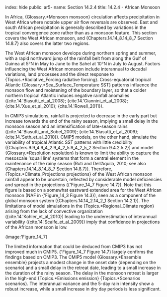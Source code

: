 index: hide
public: ar5-
name: Section 14.2.4
title: 14.2.4 - African Monsoon

In Africa, {Glossary.*Monsoon monsoon} circulation affects precipitation in West Africa where notable upper air flow reversals are observed. East and south African precipitation is generally described by variations in the tropical convergence zone rather than as a monsoon feature. This section covers the West African monsoon, and {Chapters.14.14_8.14_8_7 Section 14.8.7} also covers the latter two regions.

The West African monsoon develops during northern spring and summer, with a rapid northward jump of the rainfall belt from along the Gulf of Guinea at 5°N in May to June to the Sahel at 10°N in July to August. Factors influencing the West African monsoon include interannual to decadal variations, land processes and the direct response to {Topics.*Radiative_Forcing radiative forcing}. Cross-equatorial tropical Atlantic {Glossary.*Sea_Surface_Temperature SST} patterns influence the monsoon flow and moistening of the boundary layer, so that a colder northern tropical Atlantic induces negative rainfall anomalies ({cite.14.'Biasutti_et_al_2008}; {cite.14.'Giannini_et_al_2008}; {cite.14.'Xue_et_al_2010}; {cite.14.'Rowell_2011}).

In CMIP3 simulations, rainfall is projected to decrease in the early part but increase towards the end of the rainy season, implying a small delay in the monsoon season and an intensification of late-season rains ({cite.14.'Biasutti_and_Sobel_2009}; {cite.14.'Biasutti_et_al_2009}; {cite.14.'Seth_et_al_2010}). CMIP5 models, on the other hand, simulate the variability of tropical Atlantic SST patterns with little credibility ({Chapters.9.9_4.9_4_2.9_4_2_5.9_4_2_5_2 Section 9.4.2.5.2}) and model {Glossary.*Resolution resolution} is known to limit the ability to capture the mesoscale ‘squall line’ systems that form a central element in the maintenance of the rainy season (Ruti and Dell’Aquila, 2010; see also {Chapters.14.14_8.14_8_7 Section 14.8.7}). Therefore, {Topics.*Climate_Projections projections} of the West African monsoon rainfall appear to be uncertain, reflected by considerable model deficiencies and spread in the projections ({'Figure_14_7 Figure 14.7}). Note that this figure is based on a somewhat eastward extended area for the West African monsoon (NAF in {'Figure_14_3 Figure 14.3}), seen as a component of the global monsoon system ({Chapters.14.14_2.14_2_1 Section 14.2.1}). The limitations of model simulations in the {Topics.*Regional_Climate region} arising from the lack of convective organization ({cite.14.'Kohler_et_al_2010}) leading to the underestimation of interannual variability ({cite.14.'Scaife_et_al_2009}) imply that confidence in projections of the African monsoon is low.

{image:'Figure_14_7}

The limited information that could be deduced from CMIP3 has not improved much in CMIP5. {'Figure_14_7 Figure 14.7} largely confirms the findings based on CMIP3. The CMIP5 model {Glossary.*Ensemble ensemble} projects a modest change in the onset date (depending on the scenario) and a small delay in the retreat date, leading to a small increase in the duration of the rainy season. The delay in the monsoon retreat is larger in the high-end {Topics.*Emissions emission} {Topics.*Scenarios scenarios}. The interannual variance and the 5-day rain intensity show a robust increase, while a small increase in dry day periods is less significant.

